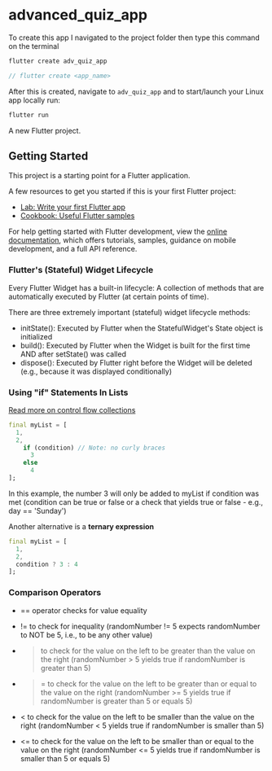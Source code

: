# advanced_quiz_app

To create this app I navigated to the project folder then type this command on the terminal

```dart
flutter create adv_quiz_app

// flutter create <app_name>
```

After this is created, navigate to `adv_quiz_app` and to start/launch your Linux app locally run:

```dart
flutter run
```

A new Flutter project.

## Getting Started

This project is a starting point for a Flutter application.

A few resources to get you started if this is your first Flutter project:

- [Lab: Write your first Flutter app](https://docs.flutter.dev/get-started/codelab)
- [Cookbook: Useful Flutter samples](https://docs.flutter.dev/cookbook)

For help getting started with Flutter development, view the
[online documentation](https://docs.flutter.dev/), which offers tutorials,
samples, guidance on mobile development, and a full API reference.

### Flutter's (Stateful) Widget Lifecycle

Every Flutter Widget has a built-in lifecycle: A collection of methods that are automatically executed by Flutter (at certain points of time).

There are three extremely important (stateful) widget lifecycle methods:

- initState(): Executed by Flutter when the StatefulWidget's State object is initialized
- build(): Executed by Flutter when the Widget is built for the first time AND after setState() was called
- dispose(): Executed by Flutter right before the Widget will be deleted (e.g., because it was displayed conditionally)

### Using "if" Statements In Lists

[Read more on control flow collections](https://github.com/dart-lang/language/blob/main/accepted/2.3/control-flow-collections/feature-specification.md "repo-link")

```dart
final myList = [
  1,
  2,
    if (condition) // Note: no curly braces
      3
    else
      4
];
```

In this example, the number 3 will only be added to myList if condition was met (condition can be true or false or a check that yields true or false - e.g., day == 'Sunday')

Another alternative is a **ternary expression**

```dart
final myList = [
  1,
  2,
  condition ? 3 : 4
];
```

### Comparison Operators

- == operator checks for value equality

- != to check for inequality (randomNumber != 5 expects randomNumber to NOT be 5, i.e., to be any other value)

- > to check for the value on the left to be greater than the value on the right (randomNumber > 5 yields true if randomNumber is greater than 5)

- >= to check for the value on the left to be greater than or equal to the value on the right (randomNumber >= 5 yields true if randomNumber is greater than 5 or equals 5)

- < to check for the value on the left to be smaller than the value on the right (randomNumber < 5 yields true if randomNumber is smaller than 5)

- <= to check for the value on the left to be smaller than or equal to the value on the right (randomNumber <= 5 yields true if randomNumber is smaller than 5 or equals 5)
